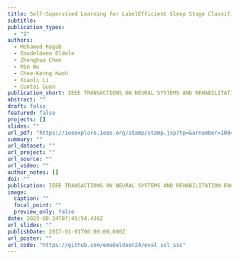 ```yaml
---
title: Self-Supervised Learning for LabelEfficient Sleep Stage Classification:A Comprehensive Evaluation
subtitle: 
publication_types:
  - "2"
authors:
  - Mohamed Ragab
  - Emadeldeen Eldele
  - Zhenghua Chen
  - Min Wu
  - Chee-Keong Kwoh
  - Xiaoli Li
  - Cuntai Guan
publication_short: IEEE TRANSACTIONS ON NEURAL SYSTEMS AND REHABILITATION ENGINEERING (TNSRE)
abstract: ""
draft: false
featured: false
projects: []
slides: ""
url_pdf: "https://ieeexplore.ieee.org/stamp/stamp.jsp?tp=&arnumber=10044720"
summary: ""
url_dataset: ""
url_project: ""
url_source: ""
url_video: ""
author_notes: []
doi: ""
publication: IEEE TRANSACTIONS ON NEURAL SYSTEMS AND REHABILITATION ENGINEERING (TNSRE)
image:
  caption: ""
  focal_point: ""
  preview_only: false
date: 2023-08-24T07:45:54.436Z
url_slides: ""
publishDate: 2017-01-01T00:00:00.000Z
url_poster: ""
url_code: "https://github.com/emadeldeen24/eval_ssl_ssc"
---
```



